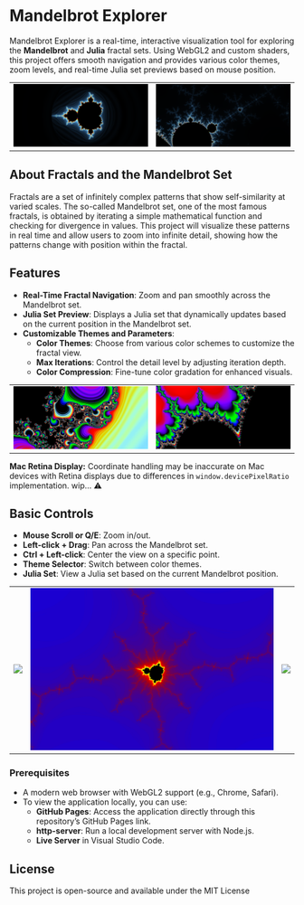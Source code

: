 # Mandelbrot Explorer

Mandelbrot Explorer is a real-time, interactive visualization tool for exploring the **Mandelbrot** and **Julia** fractal sets. Using WebGL2 and custom shaders, this project offers smooth navigation and provides various color themes, zoom levels, and real-time Julia set previews based on mouse position.

<table>
  <tr>
    <td align="center"><img src="https://github.com/VyvaHart/MandelbrotGL/blob/main/assets/description4.png" width="100%"></td>
    <td align="center"><img src="https://github.com/VyvaHart/MandelbrotGL/blob/main/assets/description5.png" width="100%"></td>
  </tr>
</table>

## About Fractals and the Mandelbrot Set

Fractals are a set of infinitely complex patterns that show self-similarity at varied scales. The so-called Mandelbrot set, one of the most famous fractals, is obtained by iterating a simple mathematical function and checking for divergence in values. This project will visualize these patterns in real time and allow users to zoom into infinite detail, showing how the patterns change with position within the fractal.

## Features

- **Real-Time Fractal Navigation**: Zoom and pan smoothly across the Mandelbrot set.
- **Julia Set Preview**: Displays a Julia set that dynamically updates based on the current position in the Mandelbrot set.
- **Customizable Themes and Parameters**:
  - **Color Themes**: Choose from various color schemes to customize the fractal view.
  - **Max Iterations**: Control the detail level by adjusting iteration depth.
  - **Color Compression**: Fine-tune color gradation for enhanced visuals.
<table>
  <tr>
    <td align="center"><img src="https://github.com/VyvaHart/MandelbrotGL/blob/main/assets/description3.png" width="100%"></td>
    <td align="center"><img src="https://github.com/VyvaHart/MandelbrotGL/blob/main/assets/description6.png" width="100%"></td>
  </tr>
</table>

**Mac Retina Display:** Coordinate handling may be inaccurate on Mac devices with Retina displays due to differences in `window.devicePixelRatio` implementation. wip... :warning:

## Basic Controls

- **Mouse Scroll or Q/E**: Zoom in/out.
- **Left-click + Drag**: Pan across the Mandelbrot set.
- **Ctrl + Left-click**: Center the view on a specific point.
- **Theme Selector**: Switch between color themes.
- **Julia Set**: View a Julia set based on the current Mandelbrot position.

<table>
  <tr>
    <td align="center"><img src="https://github.com/VyvaHart/MandelbrotGL/blob/main/assets/description2.gif" width="100%"></td>
    <td align="center"><img src="https://github.com/VyvaHart/MandelbrotGL/blob/main/assets/description1.gif" width="100%"></td>
    <td align="center"><img src="https://github.com/VyvaHart/MandelbrotGL/blob/main/assets/description7.gif" width="100%"></td>
  </tr>
</table>

### Prerequisites

- A modern web browser with WebGL2 support (e.g., Chrome, Safari).
- To view the application locally, you can use:
  - **GitHub Pages**: Access the application directly through this repository’s GitHub Pages link.
  - **http-server**: Run a local development server with Node.js.
  - **Live Server** in Visual Studio Code.

## License

This project is open-source and available under the MIT License

